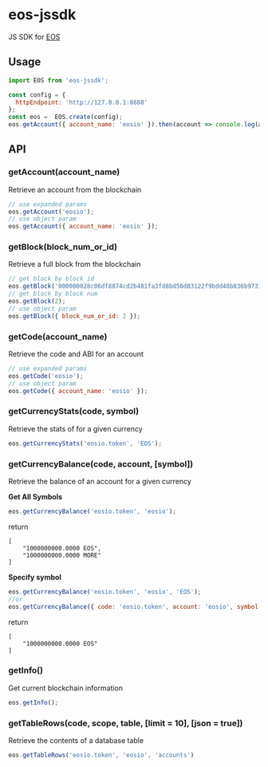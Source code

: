 # eos-jssdk
JS SDK for [EOS](https://github.com/EOSIO/eos)
## Usage
```javascript
import EOS from 'eos-jssdk';

const config = {
  httpEndpoint: 'http://127.0.0.1:8888'
};
const eos =  EOS.create(config);
eos.getAccount({ account_name: 'eosio' }).then(account => console.log(account));
```
## API
### getAccount(account_name)
Retrieve an account from the blockchain
```javascript
// use expanded params
eos.getAccount('eosio');
// use object param
eos.getAccount({ account_name: 'eosio' });
```
### getBlock(block_num_or_id)
Retrieve a full block from the blockchain
```javascript
// get block by block id
eos.getBlock('000000028c06df8874cd2b481fa3fd8bd56d83122f9bdd48b836b9731227d53a');
// get block by block num
eos.getBlock(2);
// use object param
eos.getBlock({ block_num_or_id: 2 });
```
### getCode(account_name)
Retrieve the code and ABI for an account
```javascript
// use expanded params
eos.getCode('eosio');
// use object param
eos.getCode({ account_name: 'eosio' });
```
### getCurrencyStats(code, symbol)
Retrieve the stats of for a given currency
```javascript
eos.getCurrencyStats('eosio.token', 'EOS');
```
### getCurrencyBalance(code, account, [symbol])
Retrieve the balance of an account for a given currency

**Get All Symbols**
```javascript
eos.getCurrencyBalance('eosio.token', 'eosio');
```
return
```
[
    "1000000000.0000 EOS",
    "1000000000.0000 MORE"
]
```
**Specify symbol**
```javascript
eos.getCurrencyBalance('eosio.token', 'eosio', 'EOS');
//or
eos.getCurrencyBalance({ code: 'eosio.token', account: 'eosio', symbol: 'EOS' });
```
return
```
[
    "1000000000.0000 EOS"
]
```

### getInfo()
Get current blockchain information
```javascript
eos.getInfo();
```
### getTableRows(code, scope, table, [limit = 10], [json = true])
Retrieve the contents of a database table
```javascript
eos.getTableRows('eosio.token', 'eosio', 'accounts')
```
